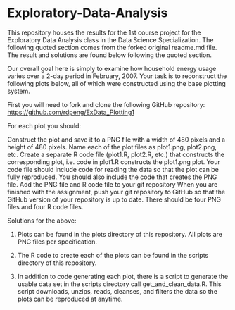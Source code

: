 # Exploratory-Data-Analysis
This repository houses the results for the 1st course project for the Exploratory Data Analysis class in the Data Science Specialization. The following quoted section comes from the forked original readme.md file. The result and solutions are found below following the quoted section.

Our overall goal here is simply to examine how household energy usage varies over a 2-day period in February, 2007. Your task is to reconstruct the following plots below, all of which were constructed using the base plotting system.

First you will need to fork and clone the following GitHub repository: https://github.com/rdpeng/ExData_Plotting1

For each plot you should:

Construct the plot and save it to a PNG file with a width of 480 pixels and a height of 480 pixels.
Name each of the plot files as plot1.png, plot2.png, etc.
Create a separate R code file (plot1.R, plot2.R, etc.) that constructs the corresponding plot, i.e. code in plot1.R constructs the plot1.png plot.
Your code file should include code for reading the data so that the plot can be fully reproduced. You should also include the code that creates the PNG file.
Add the PNG file and R code file to your git repository
When you are finished with the assignment, push your git repository to GitHub so that the GitHub version of your repository is up to date. There should be four PNG files and four R code files.

Solutions for the above:

1) Plots can be found in the plots directory of this repository. All plots are PNG files per specification.

2) The R code to create each of the plots can be found in the scripts directory of this repository.

3) In addition to code generating each plot, there is a script to generate the usable data set in the scripts directory call get_and_clean_data.R. This script downloads, unzips, reads, cleanses, and filters the data so the plots can be reproduced at anytime.
